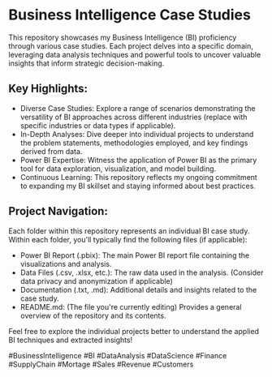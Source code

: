 # Business Intelligence Case Studies

This repository showcases my Business Intelligence (BI) proficiency through various case studies. Each project delves into a specific domain, leveraging data analysis techniques and powerful tools to uncover valuable insights that inform strategic decision-making.

## Key Highlights:
- Diverse Case Studies: Explore a range of scenarios demonstrating the versatility of BI approaches across different industries (replace with specific industries or data types if applicable).
- In-Depth Analyses: Dive deeper into individual projects to understand the problem statements, methodologies employed, and key findings derived from data.
- Power BI Expertise: Witness the application of Power BI as the primary tool for data exploration, visualization, and model building.
- Continuous Learning: This repository reflects my ongoing commitment to expanding my BI skillset and staying informed about best practices.

## Project Navigation:
Each folder within this repository represents an individual BI case study. Within each folder, you'll typically find the following files (if applicable):
- Power BI Report (.pbix): The main Power BI report file containing the visualizations and analysis.
- Data Files (.csv, .xlsx, etc.): The raw data used in the analysis. (Consider data privacy and anonymization if applicable)
- Documentation (.txt, .md): Additional details and insights related to the case study.
- README.md: (The file you're currently editing) Provides a general overview of the repository and its contents.

Feel free to explore the individual projects better to understand the applied BI techniques and extracted insights!

#BusinessIntelligence #BI #DataAnalysis #DataScience #Finance #SupplyChain #Mortage #Sales #Revenue #Customers
